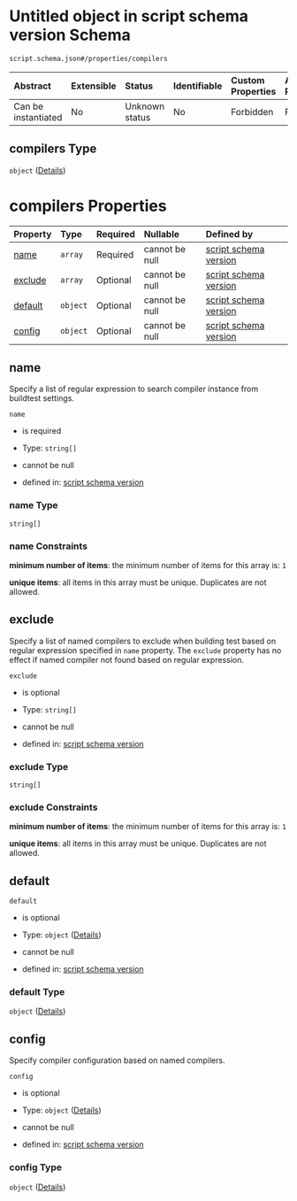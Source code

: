 # Untitled object in script schema version Schema

```txt
script.schema.json#/properties/compilers
```



| Abstract            | Extensible | Status         | Identifiable | Custom Properties | Additional Properties | Access Restrictions | Defined In                                                              |
| :------------------ | :--------- | :------------- | :----------- | :---------------- | :-------------------- | :------------------ | :---------------------------------------------------------------------- |
| Can be instantiated | No         | Unknown status | No           | Forbidden         | Forbidden             | none                | [script.schema.json*](../out/script.schema.json "open original schema") |

## compilers Type

`object` ([Details](script-properties-compilers.md))

# compilers Properties

| Property            | Type     | Required | Nullable       | Defined by                                                                                                                               |
| :------------------ | :------- | :------- | :------------- | :--------------------------------------------------------------------------------------------------------------------------------------- |
| [name](#name)       | `array`  | Required | cannot be null | [script schema version](definitions-definitions-list_of_strings.md "script.schema.json#/properties/compilers/properties/name")           |
| [exclude](#exclude) | `array`  | Optional | cannot be null | [script schema version](definitions-definitions-list_of_strings.md "script.schema.json#/properties/compilers/properties/exclude")        |
| [default](#default) | `object` | Optional | cannot be null | [script schema version](script-properties-compilers-properties-default.md "script.schema.json#/properties/compilers/properties/default") |
| [config](#config)   | `object` | Optional | cannot be null | [script schema version](script-properties-compilers-properties-config.md "script.schema.json#/properties/compilers/properties/config")   |

## name

Specify a list of regular expression to search compiler instance from buildtest settings.

`name`

*   is required

*   Type: `string[]`

*   cannot be null

*   defined in: [script schema version](definitions-definitions-list_of_strings.md "script.schema.json#/properties/compilers/properties/name")

### name Type

`string[]`

### name Constraints

**minimum number of items**: the minimum number of items for this array is: `1`

**unique items**: all items in this array must be unique. Duplicates are not allowed.

## exclude

Specify a list of named compilers to exclude when building test based on regular expression specified in `name` property. The `exclude` property has no effect if named compiler not found based on regular expression.

`exclude`

*   is optional

*   Type: `string[]`

*   cannot be null

*   defined in: [script schema version](definitions-definitions-list_of_strings.md "script.schema.json#/properties/compilers/properties/exclude")

### exclude Type

`string[]`

### exclude Constraints

**minimum number of items**: the minimum number of items for this array is: `1`

**unique items**: all items in this array must be unique. Duplicates are not allowed.

## default



`default`

*   is optional

*   Type: `object` ([Details](script-properties-compilers-properties-default.md))

*   cannot be null

*   defined in: [script schema version](script-properties-compilers-properties-default.md "script.schema.json#/properties/compilers/properties/default")

### default Type

`object` ([Details](script-properties-compilers-properties-default.md))

## config

Specify compiler configuration based on named compilers.

`config`

*   is optional

*   Type: `object` ([Details](script-properties-compilers-properties-config.md))

*   cannot be null

*   defined in: [script schema version](script-properties-compilers-properties-config.md "script.schema.json#/properties/compilers/properties/config")

### config Type

`object` ([Details](script-properties-compilers-properties-config.md))
